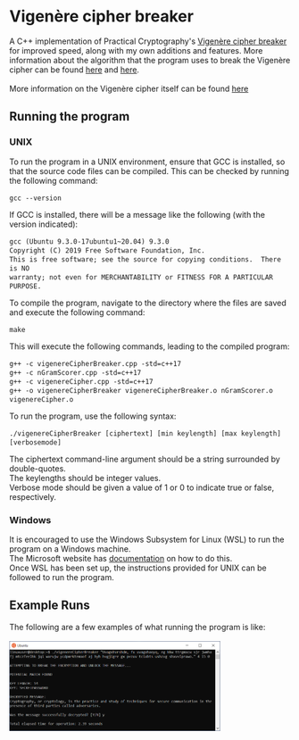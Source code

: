 # Vigenère cipher breaker

A C++ implementation of Practical Cryptography's <a href="https://github.com/jameslyons/python_cryptanalysis/blob/master/break_vigenere.py">Vigenère cipher breaker</a> for improved speed, along with my own additions and features. More information about the algorithm that the program uses to break the Vigenère cipher can be found <a href="http://practicalcryptography.com/cryptanalysis/stochastic-searching/cryptanalysis-vigenere-cipher-part-2/">here</a> and <a href="http://practicalcryptography.com/cryptanalysis/text-characterisation/quadgrams/">here</a>.<br><br>
More information on the Vigenère cipher itself can be found <a href="https://medium.com/@pushkarkadam1994/cryptography-vigen%C3%A8re-cipher-e188fcb96bae">here</a>

## Running the program
### UNIX
To run the program in a UNIX environment, ensure that GCC is installed, so that the source code files can be compiled. This can be checked by running the following command:
```
gcc --version
```
If GCC is installed, there will be a message like the following (with the version indicated):
```
gcc (Ubuntu 9.3.0-17ubuntu1~20.04) 9.3.0
Copyright (C) 2019 Free Software Foundation, Inc.
This is free software; see the source for copying conditions.  There is NO
warranty; not even for MERCHANTABILITY or FITNESS FOR A PARTICULAR PURPOSE.
```
To compile the program, navigate to the directory where the files are saved and execute the following command:
```
make
```
This will execute the following commands, leading to the compiled program:
```
g++ -c vigenereCipherBreaker.cpp -std=c++17
g++ -c nGramScorer.cpp -std=c++17
g++ -c vigenereCipher.cpp -std=c++17
g++ -o vigenereCipherBreaker vigenereCipherBreaker.o nGramScorer.o vigenereCipher.o
```
To run the program, use the following syntax:
```
./vigenereCipherBreaker [ciphertext] [min keylength] [max keylength] [verbosemode]
```
The ciphertext command-line argument should be a string surrounded by double-quotes. <br>
The keylengths should be integer values. <br>
Verbose mode should be given a value of 1 or 0 to indicate true or false, respectively.
### Windows
It is encouraged to use the Windows Subsystem for Linux (WSL) to run the program on a Windows machine.<br>
The Microsoft website has <a href="https://docs.microsoft.com/en-us/windows/wsl/install-win10">documentation</a> on how to do this.<br>
Once WSL has been set up, the instructions provided for UNIX can be followed to run the program. 
## Example Runs
The following are a few examples of what running the program is like: <br><br>
<img src="https://github.com/zehadialam/vigenere-cipher-breaker/blob/main/screenshots/Example1.png" width=75%>
